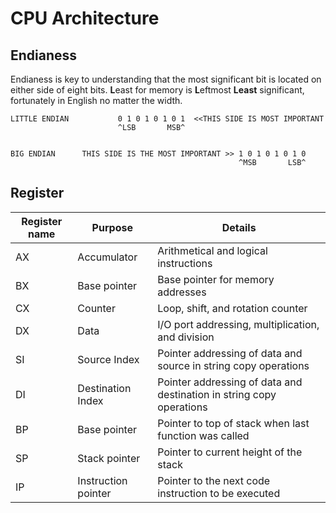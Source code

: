 # CPU Architecture


## Endianess

Endianess is key to understanding that the most significant bit is located on either side of eight bits. **L**east for memory is **L**eftmost  **Least** significant, fortunately in English no matter the width.
```
LITTLE ENDIAN           0 1 0 1 0 1 0 1  <<THIS SIDE IS MOST IMPORTANT
                        ^LSB       MSB^    


BIG ENDIAN      THIS SIDE IS THE MOST IMPORTANT >> 1 0 1 0 1 0 1 0
                                                   ^MSB       LSB^
```

## Register

Register name | Purpose | Details
--- | --- | ---
AX | Accumulator | Arithmetical and logical instructions
BX | Base pointer | Base pointer for memory addresses
CX | Counter | Loop, shift, and rotation counter
DX | Data | I/O port addressing, multiplication, and division
SI | Source Index | Pointer addressing of data and source in string copy operations
DI | Destination Index | Pointer addressing of data and destination in string copy operations
BP | Base pointer | Pointer to top of stack when last function was called
SP | Stack pointer | Pointer to current height of the stack
IP | Instruction pointer | Pointer to the next code instruction to be executed





